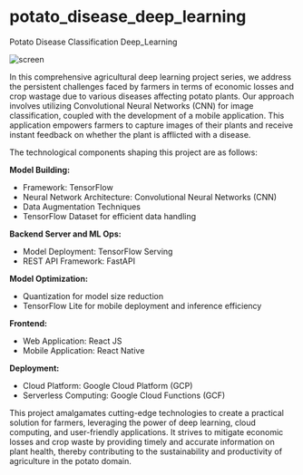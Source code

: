 # potato_disease_deep_learning
Potato Disease Classification Deep_Learning

![screen](https://github.com/datascientistprofessor/potato_disease_deep_learning/assets/60425996/9c8531b1-bf9a-4fec-863d-4f7ed396fe84)


In this comprehensive agricultural deep learning project series, we address the persistent challenges faced by farmers in terms of economic losses and crop wastage due to various diseases affecting potato plants. Our approach involves utilizing Convolutional Neural Networks (CNN) for image classification, coupled with the development of a mobile application. This application empowers farmers to capture images of their plants and receive instant feedback on whether the plant is afflicted with a disease.

The technological components shaping this project are as follows:

**Model Building:**

- Framework: TensorFlow
- Neural Network Architecture: Convolutional Neural Networks (CNN)
- Data Augmentation Techniques
- TensorFlow Dataset for efficient data handling

**Backend Server and ML Ops:**

- Model Deployment: TensorFlow Serving
- REST API Framework: FastAPI

**Model Optimization:**

- Quantization for model size reduction
- TensorFlow Lite for mobile deployment and inference efficiency

**Frontend:**

- Web Application: React JS
- Mobile Application: React Native

**Deployment:**

- Cloud Platform: Google Cloud Platform (GCP)
- Serverless Computing: Google Cloud Functions (GCF)
  
This project amalgamates cutting-edge technologies to create a practical solution for farmers, leveraging the power of deep learning, cloud computing, and user-friendly applications. It strives to mitigate economic losses and crop waste by providing timely and accurate information on plant health, thereby contributing to the sustainability and productivity of agriculture in the potato domain.
